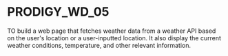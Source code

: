 # PRODIGY_WD_05
TO build a web page that fetches weather data from a weather API based on the user's location or a user-inputted location. 
It also display the current weather conditions, temperature, and other relevant information.
